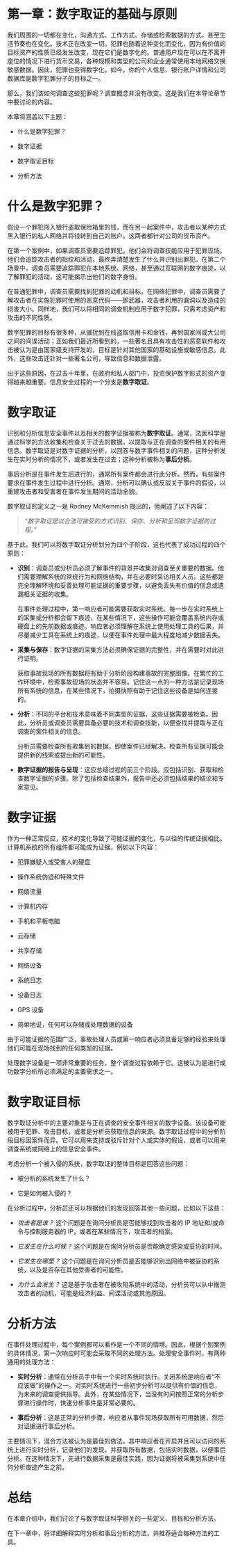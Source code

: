 # 第一章：数字取证的基础与原则

我们周围的一切都在变化，沟通方式、工作方式、存储或检索数据的方式，甚至生活节奏也在变化。技术正在改变一切。犯罪也随着这种变化而变化，因为有价值的目标资产的性质已经发生改变，现在它们是数字化的。普通用户现在可以在不离开座位的情况下进行货币交易，各种规模和类型的公司和企业通常使用本地网络交换敏感数据。因此，犯罪也变得数字化。如今，你的个人信息、银行账户详情和公司数据库是数字犯罪分子的目标之一。

那么，我们该如何调查这些犯罪呢？调查概念并没有改变。这是我们在本导论章节中要讨论的内容。

本章将涵盖以下主题：

+   什么是数字犯罪？

+   数字证据

+   数字取证目标

+   分析方法

# 什么是数字犯罪？

假设一个罪犯闯入银行盗取保险箱里的钱，而在另一起案件中，攻击者以某种方式黑入银行的私人网络并将钱转到自己的账户。这两者都针对公司的货币资产。

在第一个案例中，如果调查员需要追踪罪犯，他们会将调查技能应用于犯罪现场。他们会追踪攻击者的指纹和活动，最终弄清楚发生了什么并识别出罪犯。在第二个场景中，调查员需要追踪罪犯在本地系统、网络，甚至通过互联网的数字痕迹，以了解罪犯的活动，这可能揭示出他们的数字身份。

在普通犯罪中，调查员需要找到犯罪的动机和目标。在网络犯罪中，调查员需要了解攻击者在实施犯罪时使用的恶意代码——即武器，攻击者利用的漏洞以及造成的损害大小。同样地，我们可以将相同的调查机制应用于数字犯罪，只需考虑资产和攻击的不同性质。

数字犯罪的目标有很多种，从骚扰到在线盗取信用卡和金钱，再到国家间或大公司之间的间谍活动；正如我们最近所看到的，一些著名且具有攻击性的恶意软件和攻击被认为是由国家级支持开发的，目标是针对其他国家的基础设施或敏感信息。此外，这些攻击还针对一些著名公司，导致信息和数据泄露。

出于这些原因，在过去十年里，在政府和私人部门中，投资保护数字形式的资产变得越来越重要。信息安全过程的一个分支是**数字取证**。

# 数字取证

识别和分析信息安全事件以及相关的数字证据被称为**数字取证**。通常，法医科学是通过科学的方法收集和检查关于过去的数据，以提取与正在调查的案件相关的有用信息。数字取证是对数字证据的分析，以回答与数字事件相关的问题，这种分析发生在实时分析的情况下，或者发生在过去；这种分析被称为**事后分析**。

事后分析是在事件发生后进行的，通常所有案件都会进行此分析。然而，有些案件要求在事件发生过程中进行分析。通常，分析可以确认或反驳关于事件的假设，以重建攻击者和受害者在事件发生期间的活动全貌。

数字取证的定义之一是 Rodney McKemmish 提出的，他阐述了以下内容：

> *“数字取证是以合法可接受的方式识别、保存、分析和呈现数字证据的过程。”*

基于此，我们可以将数字取证分析划分为四个子阶段，这也代表了成功过程的四个原则：

+   **识别**：调查员或分析员必须了解事件的背景并收集对调查至关重要的数据。他们需要理解系统的常规行为和网络结构，并在必要时采访相关人员。这些都是完全理解环境和妥善处理可能证据的重要步骤，以避免丢失有价值的信息或遗漏相关证据的收集。

    在事件处理过程中，第一响应者可能需要获取实时系统。每一步在实时系统上的采集或分析都会留下痕迹，在某些情况下，这些操作可能会覆盖系统内存或硬盘上的先前数据或痕迹。响应者必须理解在系统上使用处理工具的后果，并尽量减少工具在系统上的痕迹，以便在事件处理中最大程度地减少数据丢失。

+   **采集与保存**：数字证据的采集方法必须确保证据的完整性，并在需要时对此进行证明。

    获取事故现场的所有数据将有助于分析阶段构建事故的完整图像。在繁忙的工作环境中，检索事故现场的状态并不容易。记住这一点的一种方法是记录现场所有系统的信息，在某些情况下，拍摄快照有助于记住这些设备是如何连接的。

+   **分析**：不同的平台和技术意味着不同类型的证据，这些证据需要被检查。因此，分析员或调查员需要具备必要的技术和调查技能，以便查找并提取与正在调查的案件相关的信息。

    分析员需要检查所有收集到的数据，即使案件已经解决。检查所有证据可能会提供新的线索或提出新的可能性。

+   **数字证据的报告与呈现**：这应总结过程的前三个阶段。应包括识别、获取和检查数字证据的步骤。除了包括检查结果外，报告中还必须包括结果的结论和专家意见。

# 数字证据

作为一种正常反应，技术的变化导致了可能证据的变化，与以往的传统证据相比。计算机系统的所有组件都可能成为证据，例如以下内容：

+   犯罪嫌疑人或受害人的硬盘

+   操作系统伪迹和特殊文件

+   网络流量

+   计算机内存

+   手机和平板电脑

+   云存储

+   共享存储

+   网络设备

+   系统日志

+   设备日志

+   GPS 设备

+   简单地说，任何可以存储或处理数据的设备

由于可能证据的范围广泛，事故处理人员或第一响应者必须具备足够的经验来处理他们可能在现场找到的任何类型的证据。

处理数字设备是一项非常重要的任务，整个调查过程依赖于它。这被认为是进行成功数字分析所必须满足的主要需求之一。

# 数字取证目标

数字取证分析中的主要对象是与正在调查的安全事件相关的数字设备。该设备可能被用于犯罪、攻击目标，或者是分析员获取信息的来源。数字取证过程中的分析阶段目标因案件而异。它可以用来支持或驳斥针对个人或实体的假设，或者可以用来调查系统或网络上的信息安全事件。

考虑分析一个被入侵的系统，数字取证的整体目标是回答这些问题：

+   被分析的系统发生了什么？

+   它是如何被入侵的？

在分析过程中，分析员还可以根据他们的发现回答其他一些问题，比如以下这些：

+   *攻击者是谁？* 这个问题是在询问分析员是否能够找到攻击者的 IP 地址和/或命令与控制服务器的 IP，或者在某些情况下，攻击者的档案。

+   *它发生在什么时候？* 这个问题是在询问分析员是否能确定感染或妥协的时间。

+   *它发生在哪里？* 这个问题是在询问分析员是否能够识别出网络中被妥协的系统，以及是否存在其他受害者的可能性。

+   *为什么会发生？* 这是基于攻击者在被攻陷系统中的活动，分析员可以从中推测攻击者的动机，可能是经济利益、间谍活动或其他原因。

# 分析方法

在事件处理过程中，每个案例都可以看作是一个不同的情境。因此，根据个别案例的具体情况，第一次响应时可能会采取不同的处理方法。处理安全事件时，有两种通用的处理方法：

+   **实时分析**：通常在分析员手中有一个实时系统时执行。关闭系统是响应者“不应该做”的操作之一。对实时系统进行一些初步分析可以提供有价值的信息，为未来的调查提供指导。此外，在某些情况下，当没有时间按照正常的分析步骤进行操作时，快速分析事件是非常必要的。

+   **事后分析**：这是正常的分析步骤，响应者从事件现场获取所有可用数据，然后对证据进行事后分析。

主要情况下，混合方法被认为是最佳的做法，其中响应者在开启并且可以访问的系统上进行实时分析，记录他们的发现，并获取所有数据，包括实时数据，以便事后分析。在这种情况下，先进行数据采集是最佳实践，因为证据将被采集到系统中任何分析痕迹产生之前。

# 总结

在本章介绍中，我们讨论了与数字取证科学相关的一些定义、目标和分析方法。

在下一章中，将详细解释实时分析和事后分析的方法，并推荐适合每种方法的工具。
